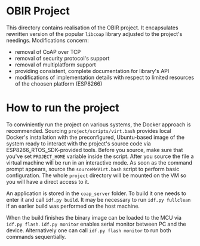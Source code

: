 # OBIR Project

This directory contains realisation of the OBIR project. It encapsulates rewritten version of the popular `libcoap`
library adjusted to the project's needings. Modifications concern:

- removal of CoAP over TCP
- removal of security protocol's support
- removal of multiplatform support
- providing consistent, complete documentation for library's API
- modifications of implementation details with respect to limited resources of the choosen platform (ESP8266)

# How to run the project

To conviniently run the project on various systems, the Docker approach is recommended. Sourcing `project/scripts/virt.bash`
provides local Docker's installation with the preconfigured, Ubuntu-based image of the system ready to interact with the
project's source code via ESP8266_RTOS_SDK-provided tools. Before you source, make sure that you've set `PROJECT_HOME` variable
inside the script. After you source the file a virtual machine will be run in an interactive mode. As soon as the command prompt
appears, source the `sourceMeVirt.bash` script to perform basic configuration. The whole `project` directory will be mounted on 
the VM so you will have a direct access to it.

An application is stored in the `coap_server` folder. To build it one needs to enter it and call `idf.py build`. It may be
necessary to run `idf.py fullclean` if an earlier build was performed on the host machine.

When the build finishes the binary image can be loaded to the MCU via `idf.py flash`. `idf.py monitor` enables serial monitor
between PC and the device. Alternatively one can call `idf.py flash monitor` to run both commands sequentially.
